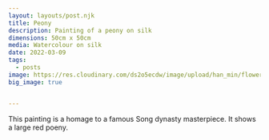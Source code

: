 ```yaml
---
layout: layouts/post.njk
title: Peony
description: Painting of a peony on silk
dimensions: 50cm x 50cm
media: Watercolour on silk
date: 2022-03-09
tags:
  - posts
image: https://res.cloudinary.com/ds2o5ecdw/image/upload/han_min/flower_on_silk_highres.jpg
big_image: true


---
```


This painting is a homage to a famous Song dynasty masterpiece. It shows a large red poeny. 